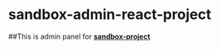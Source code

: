 # sandbox-admin-react-project

##This is admin panel for [**sandbox-project**](https://github.com/Slava-cyber/sandbox-project)
